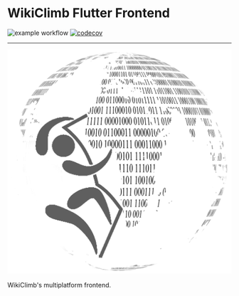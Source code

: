 # WikiClimb Flutter Frontend

![example workflow](https://github.com/wikiclimb/ftr-frontend/actions/workflows/tests.yml/badge.svg)
[![codecov](https://codecov.io/gh/wikiclimb/ftr-frontend/branch/main/graph/badge.svg?token=ITEIOP66UX)](https://codecov.io/gh/wikiclimb/ftr-frontend)

---

![wikiclimb-logo](graphics/wikiclimb-logo.png)

WikiClimb's multiplatform frontend.
